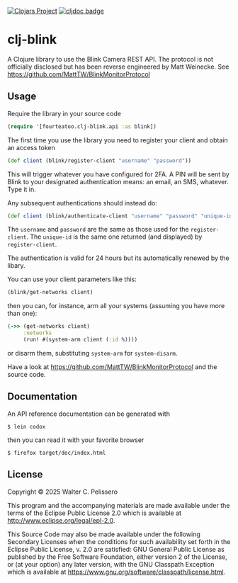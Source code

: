 [![Clojars Project](https://img.shields.io/clojars/v/io.github.fourteatoo/clj-blink.svg?include_prereleases)](https://clojars.org/io.github.fourteatoo/clj-blink)
[![cljdoc badge](https://cljdoc.org/badge/io.github.fourteatoo/clj-blink)](https://cljdoc.org/d/io.github.fourteatoo/clj-blink)



# clj-blink

A Clojure library to use the Blink Camera REST API.  The protocol is
not officially disclosed but has been reverse engineered by Matt
Weinecke.  See https://github.com/MattTW/BlinkMonitorProtocol

## Usage

Require the library in your source code

```clojure
(require '[fourteatoo.clj-blink.api :as blink])
```

The first time you use the library you need to register your client
and obtain an access token

```clojure
(def client (blink/register-client "username" "password"))
```

This will trigger whatever you have configured for 2FA.  A PIN will be
sent by Blink to your designated authentication means: an email, an
SMS, whatever.  Type it in.

Any subsequent authentications should instead do:

```clojure
(def client (blink/authenticate-client "username" "password" "unique-id"))
```

The `username` and `password` are the same as those used for the
`register-client`.  The `unique-id` is the same one returned (and
displayed) by `register-client`.

The authentication is valid for 24 hours but its automatically renewed
by the libary.

You can use your client parameters like this:

```clojure
(blink/get-networks client)
```

then you can, for instance, arm all your systems (assuming you have
more than one):

```clojure
(->> (get-networks client)
     :networks
     (run! #(system-arm client (:id %))))
```

or disarm them, substituting `system-arm` for `system-disarm`.

Have a look at https://github.com/MattTW/BlinkMonitorProtocol and the
source code.


## Documentation

An API reference documentation can be generated with

```shell
$ lein codox
```

then you can read it with your favorite browser

```shell
$ firefox target/doc/index.html
```


## License

Copyright © 2025 Walter C. Pelissero

This program and the accompanying materials are made available under the
terms of the Eclipse Public License 2.0 which is available at
http://www.eclipse.org/legal/epl-2.0.

This Source Code may also be made available under the following Secondary
Licenses when the conditions for such availability set forth in the Eclipse
Public License, v. 2.0 are satisfied: GNU General Public License as published by
the Free Software Foundation, either version 2 of the License, or (at your
option) any later version, with the GNU Classpath Exception which is available
at https://www.gnu.org/software/classpath/license.html.
